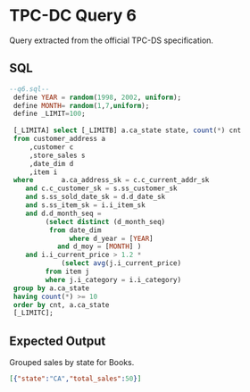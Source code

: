 # TPC-DC Query 6

Query extracted from the official TPC-DS specification.

## SQL
```sql
--q6.sql--
 define YEAR = random(1998, 2002, uniform);
 define MONTH= random(1,7,uniform);
 define _LIMIT=100;
 
 [_LIMITA] select [_LIMITB] a.ca_state state, count(*) cnt
 from customer_address a
     ,customer c
     ,store_sales s
     ,date_dim d
     ,item i
 where       a.ca_address_sk = c.c_current_addr_sk
 	and c.c_customer_sk = s.ss_customer_sk
 	and s.ss_sold_date_sk = d.d_date_sk
 	and s.ss_item_sk = i.i_item_sk
 	and d.d_month_seq = 
 	     (select distinct (d_month_seq)
 	      from date_dim
               where d_year = [YEAR]
 	        and d_moy = [MONTH] )
 	and i.i_current_price > 1.2 * 
             (select avg(j.i_current_price) 
 	     from item j 
 	     where j.i_category = i.i_category)
 group by a.ca_state
 having count(*) >= 10
 order by cnt, a.ca_state 
 [_LIMITC];

```

## Expected Output
Grouped sales by state for Books.
```json
[{"state":"CA","total_sales":50}]
```
